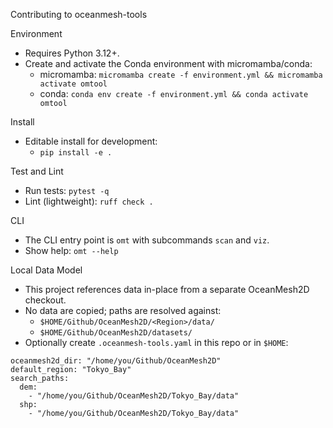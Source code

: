 Contributing to oceanmesh-tools

Environment

- Requires Python 3.12+.
- Create and activate the Conda environment with micromamba/conda:
  - micromamba: `micromamba create -f environment.yml && micromamba activate omtool`
  - conda: `conda env create -f environment.yml && conda activate omtool`

Install

- Editable install for development:
  - `pip install -e .`

Test and Lint

- Run tests: `pytest -q`
- Lint (lightweight): `ruff check .`

CLI

- The CLI entry point is `omt` with subcommands `scan` and `viz`.
- Show help: `omt --help`

Local Data Model

- This project references data in-place from a separate OceanMesh2D checkout.
- No data are copied; paths are resolved against:
  - `$HOME/Github/OceanMesh2D/<Region>/data/`
  - `$HOME/Github/OceanMesh2D/datasets/`
- Optionally create `.oceanmesh-tools.yaml` in this repo or in `$HOME`:

```
oceanmesh2d_dir: "/home/you/Github/OceanMesh2D"
default_region: "Tokyo_Bay"
search_paths:
  dem:
    - "/home/you/Github/OceanMesh2D/Tokyo_Bay/data"
  shp:
    - "/home/you/Github/OceanMesh2D/Tokyo_Bay/data"
```

